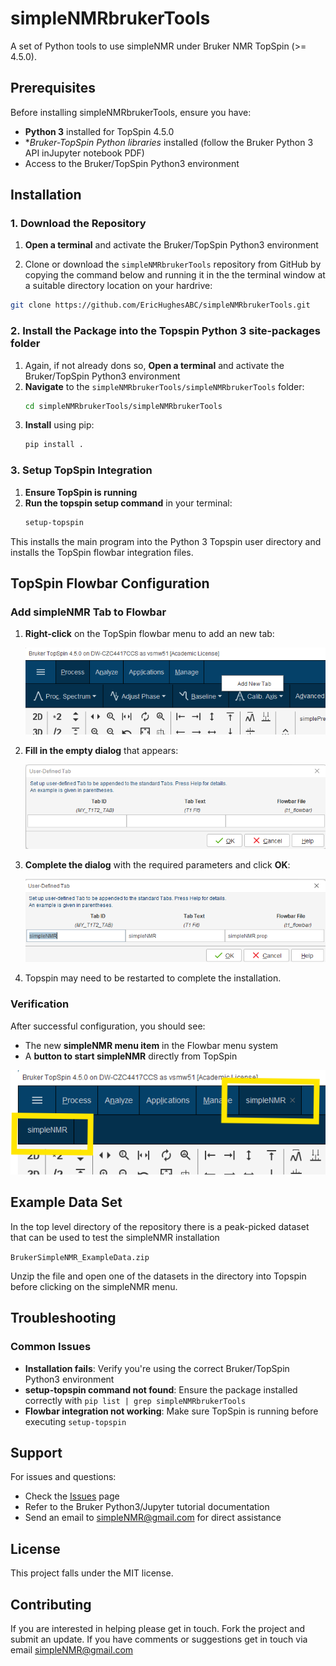 # simpleNMRbrukerTools

A set of Python tools to use simpleNMR under Bruker NMR TopSpin (>= 4.5.0).

## Prerequisites

Before installing simpleNMRbrukerTools, ensure you have:

- **Python 3** installed for TopSpin 4.5.0
- **Bruker-TopSpin Python libraries* installed (follow the Bruker Python 3 API inJupyter notebook PDF)
- Access to the Bruker/TopSpin Python3 environment


## Installation

### 1. Download the Repository

1. **Open a terminal** and activate the Bruker/TopSpin Python3 environment

2. Clone or download the `simpleNMRbrukerTools` repository from GitHub by copying the command below and running it in the the terminal window at a suitable directory location  on your hardrive:

```bash
git clone https://github.com/EricHughesABC/simpleNMRbrukerTools.git
```

### 2. Install the Package into the Topspin Python 3 site-packages folder

1. Again, if not already dons so, **Open a terminal** and activate the Bruker/TopSpin Python3 environment
2. **Navigate** to the `simpleNMRbrukerTools/simpleNMRbrukerTools` folder:
   ```bash
   cd simpleNMRbrukerTools/simpleNMRbrukerTools
   ```
3. **Install** using pip:
   ```bash
   pip install .
   ```

### 3. Setup TopSpin Integration

1. **Ensure TopSpin is running**
2. **Run the topspin setup command** in your terminal:
   ```bash
   setup-topspin
   ```

This installs the main program into the Python 3 Topspin user directory and installs the TopSpin flowbar integration files.

## TopSpin Flowbar Configuration

### Add simpleNMR Tab to Flowbar

1. **Right-click** on the TopSpin flowbar menu to add an new tab:

   ![Right click on flowbar](docs/images/addNewTab.png "Add new simpleNMR tab to Flowbar menu system")

2. **Fill in the empty dialog** that appears:

   ![Empty flowbar dialog](docs/images/userDefinedTab_empty.png "Flowbar dialog")

3. **Complete the dialog** with the required parameters and click **OK**:

   ![Complete flowbar dialog](docs/images/userDefinedTab_completed.png "Completed Flowbar dialog")

4. Topspin may need to be restarted to complete the installation.

### Verification

After successful configuration, you should see:

- The new **simpleNMR menu item** in the Flowbar menu system
- A **button to start simpleNMR** directly from TopSpin

![simpleNMR installed in Topspin](docs/images/simpleNMRinstalledFlowbar.png "simpleNMR installed in Topspin")


## Example Data Set

In the top level directory of the repository there is a peak-picked dataset that can be used to test the simpleNMR installation

`BrukerSimpleNMR_ExampleData.zip`

Unzip the file and open one of the datasets in the directory into Topspin before clicking on the simpleNMR menu.


## Troubleshooting

### Common Issues

- **Installation fails**: Verify you're using the correct Bruker/TopSpin Python3 environment
- **setup-topspin command not found**: Ensure the package installed correctly with `pip list | grep simpleNMRbrukerTools`
- **Flowbar integration not working**: Make sure TopSpin is running before executing `setup-topspin`

## Support

For issues and questions:
- Check the [Issues](https://github.com/EricHughesABC/simpleNMRbrukerTools/issues) page
- Refer to the Bruker Python3/Jupyter tutorial documentation
- Send an email to simpleNMR@gmail.com for direct assistance

## License

This project falls under the MIT license.

## Contributing

If you are interested in helping please get in touch. Fork the project and submit an update. If you have comments or suggestions get in touch via email simpleNMR@gmail.com





